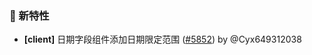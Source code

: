 ### 🎉 新特性

- **[client]** 日期字段组件添加日期限定范围 ([#5852](https://github.com/nocobase/nocobase/pull/5852)) by @Cyx649312038

